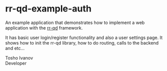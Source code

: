# rr-qd-example-auth

An example application that demonstrates how to implement a web application with the [rr-qd](https://github.com/tosho-ait/rr-qd/blob/master/README.md) framework. 

It has basic user login/register functionality and also a user settings page. It shows how to init the rr-qd library, how to do routing, calls to the backend and etc...  

Tosho Ivanov <br>
Developer